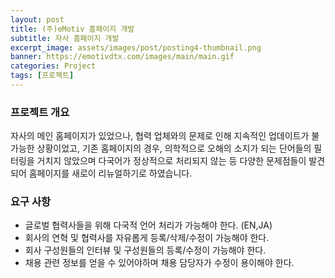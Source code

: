 ```yaml
---
layout: post
title: (주)eMotiv 홈페이지 개발
subtitle: 자사 홈페이지 개발
excerpt_image: assets/images/post/posting4-thumbnail.png
banner: https://emotivdtx.com/images/main/main.gif
categories: Project
tags: [프로젝트]
---
```


### 프로젝트 개요
자사의 메인 홈페이지가 있었으나, 협력 업체와의 문제로 인해 지속적인 업데이트가 불가능한 상황이었고,
기존 홈페이지의 경우, 의학적으로 오해의 소지가 되는 단어들의 필터링을 거치지 않았으며 다국어가 정상적으로
처리되지 않는 등 다양한 문제점들이 발견되어 홈페이지를 새로이 리뉴얼하기로 하였습니다.

### 요구 사항
- 글로벌 협력사들을 위해 다국적 언어 처리가 가능해야 한다. (EN,JA)
- 회사의 연혁 및 협력사를 자유롭게 등록/삭제/수정이 가능해야 한다.
- 회사 구성원들의 인터뷰 및 구성원들의 등록/수정이 가능해야 한다.
- 채용 관련 정보를 얻을 수 있어야하며 채용 담당자가 수정이 용이해야 한다.

